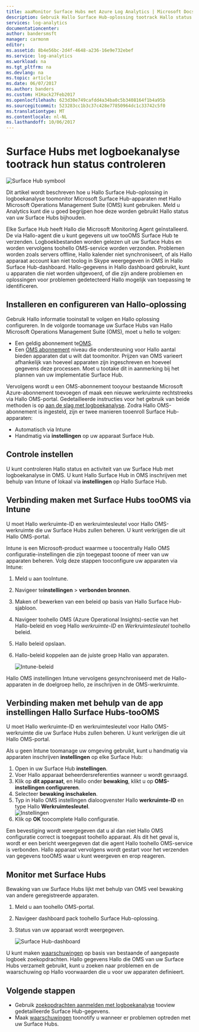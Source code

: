 ```yaml
---
title: aaaMonitor Surface Hubs met Azure Log Analytics | Microsoft Docs
description: Gebruik Hallo Surface Hub-oplossing tootrack Hallo status van uw Surface Hubs en begrijpen hoe deze worden gebruikt.
services: log-analytics
documentationcenter: 
author: bandersmsft
manager: carmonm
editor: 
ms.assetid: 8b4e56bc-2d4f-4648-a236-16e9e732ebef
ms.service: log-analytics
ms.workload: na
ms.tgt_pltfrm: na
ms.devlang: na
ms.topic: article
ms.date: 06/07/2017
ms.author: banders
ms.custom: H1Hack27Feb2017
ms.openlocfilehash: 623d30e749cafdd4a34ba0c5b3408164f1b4a95b
ms.sourcegitcommit: 523283cc1b3c37c428e77850964dc1c33742c5f0
ms.translationtype: MT
ms.contentlocale: nl-NL
ms.lasthandoff: 10/06/2017
---
```

# <a name="monitor-surface-hubs-with-log-analytics-tootrack-their-health"></a>Surface Hubs met logboekanalyse tootrack hun status controleren

![Surface Hub symbool](./media/log-analytics-surface-hubs/surface-hub-symbol.png)

Dit artikel wordt beschreven hoe u Hallo Surface Hub-oplossing in logboekanalyse toomonitor Microsoft Surface Hub-apparaten met Hallo Microsoft Operations Management Suite (OMS) kunt gebruiken. Meld u Analytics kunt die u goed begrijpen hoe deze worden gebruikt Hallo status van uw Surface Hubs bijhouden.

Elke Surface Hub heeft Hallo die Microsoft Monitoring Agent geïnstalleerd. De via Hallo-agent die u kunt gegevens uit uw tooOMS Surface Hub te verzenden. Logboekbestanden worden gelezen uit uw Surface Hubs en worden vervolgens toohello OMS-service worden verzonden. Problemen worden zoals servers offline, Hallo kalender niet synchroniseert, of als Hallo apparaat account kan niet toolog in Skype weergegeven in OMS in Hallo Surface Hub-dashboard. Hallo-gegevens in Hallo dashboard gebruikt, kunt u apparaten die niet worden uitgevoerd, of die zijn andere problemen en oplossingen voor problemen gedetecteerd Hallo mogelijk van toepassing te identificeren.

## <a name="installing-and-configuring-hello-solution"></a>Installeren en configureren van Hallo-oplossing
Gebruik Hallo informatie tooinstall te volgen en Hallo oplossing configureren. In de volgorde toomanage uw Surface Hubs van Hallo Microsoft Operations Management Suite (OMS), moet u hello te volgen:

* Een geldig abonnement te[OMS](http://www.microsoft.com/oms).
* Een [OMS abonnement](https://azure.microsoft.com/pricing/details/log-analytics/) niveau die ondersteuning voor Hallo aantal bieden apparaten dat u wilt dat toomonitor. Prijzen van OMS varieert afhankelijk van hoeveel apparaten zijn ingeschreven en hoeveel gegevens deze processen. Moet u tootake dit in aanmerking bij het plannen van uw implementatie Surface Hub.

Vervolgens wordt u een OMS-abonnement tooyour bestaande Microsoft Azure-abonnement toevoegen of maak een nieuwe werkruimte rechtstreeks via Hallo OMS-portal. Gedetailleerde instructies voor het gebruik van beide methoden is op [aan de slag met logboekanalyse](log-analytics-get-started.md). Zodra Hallo OMS-abonnement is ingesteld, zijn er twee manieren tooenroll Surface Hub-apparaten:

* Automatisch via Intune
* Handmatig via **instellingen** op uw apparaat Surface Hub.

## <a name="set-up-monitoring"></a>Controle instellen
U kunt controleren Hallo status en activiteit van uw Surface Hub met logboekanalyse in OMS. U kunt Hallo Surface Hub in OMS inschrijven met behulp van Intune of lokaal via **instellingen** op Hallo Surface Hub.

## <a name="connect-surface-hubs-toooms-through-intune"></a>Verbinding maken met Surface Hubs tooOMS via Intune
U moet Hallo werkruimte-ID en werkruimtesleutel voor Hallo OMS-werkruimte die uw Surface Hubs zullen beheren. U kunt verkrijgen die uit Hallo OMS-portal.

Intune is een Microsoft-product waarmee u toocentrally Hallo OMS configuratie-instellingen die zijn toegepast tooone of meer van uw apparaten beheren. Volg deze stappen tooconfigure uw apparaten via Intune:

1. Meld u aan tooIntune.
2. Navigeer te**instellingen** > **verbonden bronnen**.
3. Maken of bewerken van een beleid op basis van Hallo Surface Hub-sjabloon.
4. Navigeer toohello OMS (Azure Operational Insights)-sectie van het Hallo-beleid en voeg Hallo *werkruimte-ID* en *Werkruimtesleutel* toohello beleid.
5. Hallo beleid opslaan.
6. Hallo-beleid koppelen aan de juiste groep Hallo van apparaten.

   ![Intune-beleid](./media/log-analytics-surface-hubs/intune.png)

Hallo OMS instellingen Intune vervolgens gesynchroniseerd met de Hallo-apparaten in de doelgroep hello, ze inschrijven in de OMS-werkruimte.

## <a name="connect-surface-hubs-toooms-using-hello-settings-app"></a>Verbinding maken met behulp van de app instellingen Hallo Surface Hubs-tooOMS
U moet Hallo werkruimte-ID en werkruimtesleutel voor Hallo OMS-werkruimte die uw Surface Hubs zullen beheren. U kunt verkrijgen die uit Hallo OMS-portal.

Als u geen Intune toomanage uw omgeving gebruikt, kunt u handmatig via apparaten inschrijven **instellingen** op elke Surface Hub:

1. Open in uw Surface Hub **instellingen**.
2. Voer Hallo apparaat beheerdersreferenties wanneer u wordt gevraagd.
3. Klik op **dit apparaat**, en Hallo onder **bewaking**, klikt u op **OMS-instellingen configureren**.
4. Selecteer **bewaking inschakelen**.
5. Typ in Hallo OMS instellingen dialoogvenster Hallo **werkruimte-ID** en type Hallo **Werkruimtesleutel**.  
   ![Instellingen](./media/log-analytics-surface-hubs/settings.png)
6. Klik op **OK** toocomplete Hallo configuratie.

Een bevestiging wordt weergegeven dat u al dan niet Hallo OMS configuratie correct is toegepast toohello apparaat. Als dit het geval is, wordt er een bericht weergegeven dat die agent Hallo toohello OMS-service is verbonden. Hallo apparaat vervolgens wordt gestart voor het verzenden van gegevens tooOMS waar u kunt weergeven en erop reageren.

## <a name="monitor-surface-hubs"></a>Monitor met Surface Hubs
Bewaking van uw Surface Hubs lijkt met behulp van OMS veel bewaking van andere geregistreerde apparaten.

1. Meld u aan toohello OMS-portal.
2. Navigeer dashboard pack toohello Surface Hub-oplossing.
3. Status van uw apparaat wordt weergegeven.

   ![Surface Hub-dashboard](./media/log-analytics-surface-hubs/surface-hub-dashboard.png)

U kunt maken [waarschuwingen](log-analytics-alerts.md) op basis van bestaande of aangepaste logboek zoekopdrachten. Hallo gegevens Hallo die OMS van uw Surface Hubs verzamelt gebruikt, kunt u zoeken naar problemen en de waarschuwing op Hallo voorwaarden die u voor uw apparaten definieert.

## <a name="next-steps"></a>Volgende stappen
* Gebruik [zoekopdrachten aanmelden met logboekanalyse](log-analytics-log-searches.md) tooview gedetailleerde Surface Hub-gegevens.
* Maak [waarschuwingen](log-analytics-alerts.md) toonotify u wanneer er problemen optreden met uw Surface Hubs.
